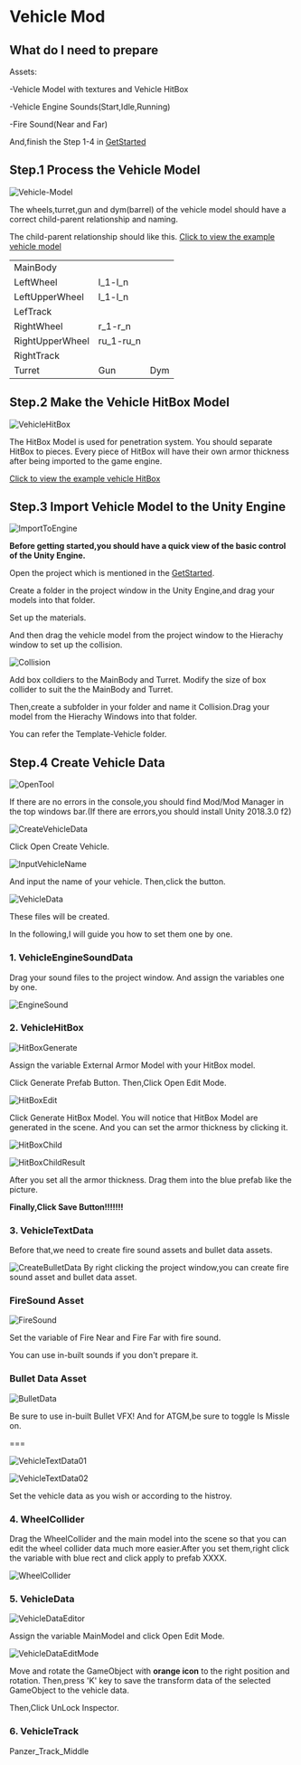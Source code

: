# Vehicle Mod

## What do I need to prepare

Assets:

-Vehicle Model with textures and Vehicle HitBox

-Vehicle Engine Sounds(Start,Idle,Running)

-Fire Sound(Near and Far)

And,finish the Step 1-4 in [GetStarted](GetStarted.md)

## Step.1 Process the Vehicle Model

![Vehicle-Model](VehicleModel.jpg)

The wheels,turret,gun and dym(barrel) of the vehicle model should have a correct child-parent relationship and naming.

The child-parent relationship should like this. [Click to view the example vehicle model](https://github.com/Doreamonsky/Panzer-War-Lit-Mod/blob/master/UnityProject/ArtSources/Template-Vehicle.fbx?raw=true)

|                 |           |     |
| --------------- | --------- | --- |
| MainBody        |           |     |
| LeftWheel       | l_1-l_n   |     |
| LeftUpperWheel  | l_1-l_n   |     |
| LefTrack        |           |     |
| RightWheel      | r_1-r_n   |     |
| RightUpperWheel | ru_1-ru_n |     |
| RightTrack      |           |     |
| Turret          | Gun       | Dym |

## Step.2 Make the Vehicle HitBox Model

![VehicleHitBox](VehicleHitBox.jpg)

The HitBox Model is used for penetration system. You should separate HitBox to pieces. Every piece of HitBox will have their own armor thickness after being imported to the game engine.

[Click to view the example vehicle HitBox](https://github.com/Doreamonsky/Panzer-War-Lit-Mod/blob/master/UnityProject/ArtSources/Template-Vehicle_HitBox.fbx?raw=true)

## Step.3 Import Vehicle Model to the Unity Engine

![ImportToEngine](ImportToEngine.jpg)

**Before getting started,you should have a quick view of the basic control of the Unity Engine.**

Open the project which is mentioned in the [GetStarted](GetStarted.md).

Create a folder in the project window in the Unity Engine,and drag your models into that folder.

Set up the materials.

And then drag the vehicle model from the project window to the Hierachy window to set up the collision.

![Collision](Collision.jpg)

Add box colldiers to the MainBody and Turret. Modify the size of box collider to suit the the MainBody and Turret.

Then,create a subfolder in your folder and name it Collision.Drag your model from the Hierachy Windows into that folder.

You can refer the Template-Vehicle folder.

## Step.4 Create Vehicle Data

![OpenTool](OpenTool.jpg)

If there are no errors in the console,you should find Mod/Mod Manager in the top windows bar.(If there are errors,you should install Unity 2018.3.0 f2)

![CreateVehicleData](CreateVehicleData.jpg)

Click Open Create Vehicle.

![InputVehicleName](InputVehicleName.jpg)

And input the name of your vehicle. Then,click the button.

![VehicleData](VehicleData.jpg)

These files will be created.

In the following,I will guide you how to set them one by one.

### 1. VehicleEngineSoundData

Drag your sound files to the project window. And assign the variables one by one.

![EngineSound](EngineSound.jpg)

### 2. VehicleHitBox

![HitBoxGenerate](HitBoxGenerate.jpg)

Assign the variable External Armor Model with your HitBox model.

Click Generate Prefab Button. Then,Click Open Edit Mode.

![HitBoxEdit](HitBoxEdit.jpg)

Click Generate HitBox Model. You will notice that HitBox Model are generated in the scene. And you can set the armor thickness by clicking it.

![HitBoxChild](HitBoxChild.jpg)

![HitBoxChildResult](HitBoxChildResult.jpg)

After you set all the armor thickness. Drag them into the blue prefab like the picture.

**Finally,Click Save Button!!!!!!!**

### 3. VehicleTextData

Before that,we need to create fire sound assets and bullet data assets.

![CreateBulletData](CreateBulletData.jpg)
By right clicking the project window,you can create fire sound asset and bullet data asset.

### FireSound Asset

![FireSound](FireSound.jpg)

Set the variable of Fire Near and Fire Far with fire sound.

You can use in-built sounds if you don't prepare it.

### Bullet Data Asset

![BulletData](BulletData.jpg)

Be sure to use in-built Bullet VFX!
And for ATGM,be sure to toggle Is Missle on.

===

![VehicleTextData01](VehicleTextData01.jpg)

![VehicleTextData02](VehicleTextData02.jpg)

Set the vehicle data as you wish or according to the histroy.

### 4. WheelCollider

Drag the WheelCollider and the main model into the scene so that you can edit the wheel collider data much more easier.After you set them,right click the variable with blue rect and click apply to prefab XXXX.

![WheelCollider](WheelCollider.jpg)

### 5. VehicleData

![VehicleDataEditor](VehicleDataEditor.jpg)

Assign the variable MainModel and click Open Edit Mode.

![VehicleDataEditMode](VehicleDataEditMode.jpg)

Move and rotate the GameObject with **orange icon** to the right position and rotation. Then,press 'K' key to save the transform data of the selected GameObject to the vehicle data.

Then,Click UnLock Inspector.

### 6. VehicleTrack

Panzer_Track_Middle
